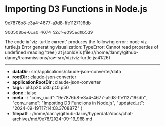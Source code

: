 # Importing D3 Functions in Node.js

9e7876b8-e3a4-4677-a9d8-ffe1127196db

968509be-6ca6-4674-92cf-e095adffb5d9

The code in 'viz-turtle current' produces the following error :
node viz-turtle.js 
Error generating visualization: TypeError: Cannot read properties of undefined (reading 'tree')
    at jsonldVis (file:///home/danny/github-danny/transmissions/raw-src/viz/viz-turtle.js:41:26)

---

* **dataDir** : src/applications/claude-json-converter/data
* **rootDir** : claude-json-converter
* **applicationRootDir** : claude-json-converter
* **tags** : p10.p20.p30.p40.p50
* **done** : false
* **meta** : {
  "conv_uuid": "9e7876b8-e3a4-4677-a9d8-ffe1127196db",
  "conv_name": "Importing D3 Functions in Node.js",
  "updated_at": "2024-09-19T17:14:08.370887Z"
}
* **filepath** : /home/danny/github-danny/hyperdata/docs/chat-archives/md/9e78/2024-09-19_968.md